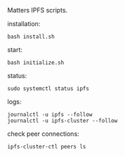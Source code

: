 Matters IPFS scripts.

installation:

```
bash install.sh
```

start:

```
bash initialize.sh
```

status:

```
sudo systemctl status ipfs
```

logs:

```
journalctl -u ipfs --follow
journalctl -u ipfs-cluster --follow
```

check peer connections:

```
ipfs-cluster-ctl peers ls
```
